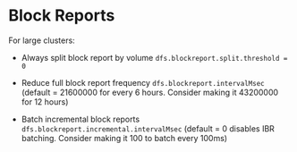 # Block Reports

For large clusters:

* Always split block report by volume
```dfs.blockreport.split.threshold = 0```

* Reduce full block report frequency
```dfs.blockreport.intervalMsec``` (default = 21600000 for every 6 hours. Consider making it 43200000 for 12 hours)

* Batch incremental block reports
```dfs.blockreport.incremental.intervalMsec``` (default = 0 disables IBR batching. Consider making it 100 to batch every 100ms)

